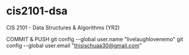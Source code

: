 # cis2101-dsa
CIS 2101 - Data Structures &amp; Algorithms (YR2)

COMMIT & PUSH
git config --global user.name "livelaughlovenemo"
git config --global user.email "thisischuaa30@gmail.com"

